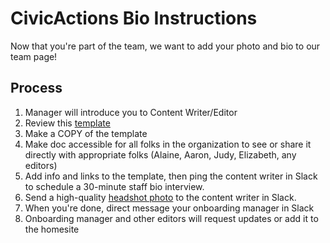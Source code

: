 # CivicActions Bio Instructions

Now that you're part of the team, we want to add your photo and bio to our team page!

## Process

1. Manager will introduce you to Content Writer/Editor
2. Review this [template](https://docs.google.com/a/civicactions.net/document/d/130qr5b3pCw6tf9-V9tDxYfm2qfU1flQWwL2M5X76yIk/edit?usp=sharing)
3. Make a COPY of the template
4. Make doc accessible for all folks in the organization to see or share it directly with appropriate folks (Alaine, Aaron, Judy, Elizabeth, any editors)
5. Add info and links to the template, then ping the content writer in Slack to schedule a 30-minute staff bio interview.
6. Send a high-quality [headshot photo](https://docs.google.com/document/d/1i1YILM5ncb376vUnVjWI_nICd1NKJM1r3ETYPreXAb8/edit) to the content writer in Slack.
7. When you're done, direct message your onboarding manager in Slack
8. Onboarding manager and other editors will request updates or add it to the homesite
